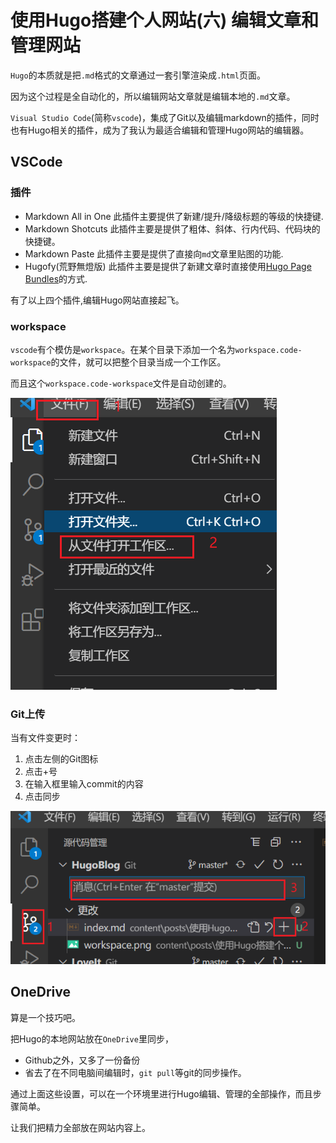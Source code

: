 # 使用Hugo搭建个人网站(六) 编辑文章和管理网站

`Hugo`的本质就是把`.md`格式的文章通过一套引擎渲染成`.html`页面。

因为这个过程是全自动化的，所以编辑网站文章就是编辑本地的`.md`文章。

`Visual Studio Code`(简称`vscode`)，集成了Git以及编辑markdown的插件，同时也有Hugo相关的插件，成为了我认为最适合编辑和管理Hugo网站的编辑器。

## VSCode
### 插件
- Markdown All in One  此插件主要提供了新建/提升/降级标题的等级的快捷键.
- Markdown Shotcuts    此插件主要是提供了粗体、斜体、行内代码、代码块的快捷键。
- Markdown Paste       此插件主要是提供了直接向`md`文章里贴图的功能.
- Hugofy(荒野無燈版)     此插件主要是提供了新建文章时直接使用[Hugo Page Bundles](https://dnwzlx.com/posts/b085eb84/)的方式.
  
有了以上四个插件,编辑Hugo网站直接起飞。

### workspace
`vscode`有个模仿是`workspace`。在某个目录下添加一个名为`workspace.code-workspace`的文件，就可以把整个目录当成一个工作区。

而且这个`workspace.code-workspace`文件是自动创建的。

![](workspace.png)

### Git上传
当有文件变更时：

1. 点击左侧的Git图标
2. 点击+号
3. 在输入框里输入commit的内容
4. 点击同步

![](vscode-git.png)

## OneDrive
算是一个技巧吧。

把Hugo的本地网站放在`OneDrive`里同步，

- Github之外，又多了一份备份
- 省去了在不同电脑间编辑时，`git pull`等git的同步操作。

通过上面这些设置，可以在一个环境里进行Hugo编辑、管理的全部操作，而且步骤简单。

让我们把精力全部放在网站内容上。

